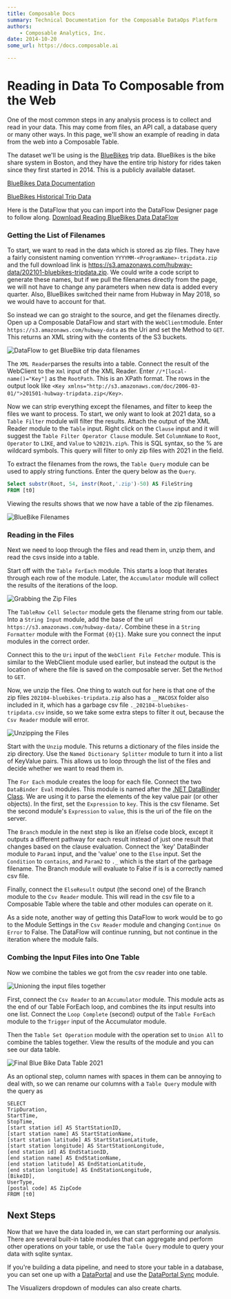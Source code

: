 ```yaml
---
title: Composable Docs
summary: Technical Documentation for the Composable DataOps Platform
authors:
    - Composable Analytics, Inc.
date: 2014-10-20
some_url: https://docs.composable.ai

---
```


# Reading in Data To Composable from the Web

One of the most common steps in any analysis process is to collect and read in your data. This may come from files, an API call, a database query or many other ways. In this page, we'll show an example of reading in data from the web into a Composable Table.

The dataset we'll be using is the [BlueBikes](https://www.bluebikes.com/) trip data. BlueBikes is the bike share system in Boston, and they have the entire trip history for rides taken since they first started in 2014. This is a publicly available dataset.

[BlueBikes Data Documentation](https://www.bluebikes.com/system-data) 

[BlueBikes Historical Trip Data](https://s3.amazonaws.com/hubway-data/index.html)

Here is the DataFlow that you can import into the DataFlow Designer page to follow along. <a href="../../Tutorial/img/BlueBikesDataExploration.json" download="BlueBikesDataExploration.json">Download Reading BlueBikes Data DataFlow</a> 

### Getting the List of Filenames

To start, we want to read in the data which is stored as zip files. They have a fairly consistent naming convention `YYYYMM-<ProgramName>-tripdata.zip` and the full download link is https://s3.amazonaws.com/hubway-data/202101-bluebikes-tripdata.zip.  We could write a code script to generate these names, but if we pull the filenames directly from the page, we will not have to change any parameters when new data is added every quarter. Also, BlueBikes switched their name from Hubway in May 2018, so we would have to account for that.

So instead we can go straight to the source, and get the filenames directly. Open up a Composable DataFlow and start with the `WebClient`module. Enter `https://s3.amazonaws.com/hubway-data` as the Uri and set the Method to `GET`. This returns an XML string with the contents of the S3 buckets.

![DataFlow to get BlueBike trip data filenames](img/BlueBikeFilenames.png)

The `XML Reader`parses the results into a table. Connect the result of the WebClient to the `Xml` input of the XML Reader. Enter `//*[local-name()="Key"]` as the `RootPath`. This is an XPath format. The rows in the output look like `<Key xmlns="http://s3.amazonaws.com/doc/2006-03-01/">201501-hubway-tripdata.zip</Key>`.

Now we can strip everything except the filenames, and filter to keep the files we want to process. To start, we only want to look at 2021 data, so a `Table Filter` module will filter the results. Attach the output of the XML Reader module to the `Table` input. Right click on the `Clause` input and it will suggest the `Table Filter Operator Clause` module. Set `ColumnName` to `Root`, `Operator` to `LIKE`, and `Value` to `%2021%.zip%`. This is SQL syntax, so the % are wildcard symbols. This query will filter to only zip files with 2021 in the field. 

To extract the filenames from the rows, the `Table Query` module can be used to apply string functions. Enter the query below as the `Query`.

```sql
Select substr(Root, 54, instr(Root,'.zip')-50) AS FileString
FROM [t0]
```

Viewing the results shows that we now have a table of the zip filenames.

![BlueBike Filenames](img/BlueBikeFilenameResult.png)

### Reading in the Files

Next we need to loop through the files and read them in, unzip them, and read the csvs inside into a table. 

Start off with the `Table ForEach` module. This starts a loop that iterates through each row of the module. Later, the `Accumulator` module will collect the results of the iterations of the loop.

![Grabbing the Zip Files](img/BlueBikeZipRequest.png)

The `TableRow Cell Selector` module gets the filename string from our table. Into a `String Input` module, add the base of the url `https://s3.amazonaws.com/hubway-data/`. Combine these in a `String Formatter` module with the Format `{0}{1}`. Make sure you connect the input modules in the correct order.

Connect this to the `Uri` input of the `WebClient File Fetcher` module. This is similar to the WebClient module used earlier, but instead the output is the location of where the file is saved on the composable server. Set the `Method` to `GET`. 

Now, we unzip the files. One thing to watch out for here is that one of the zip files `202104-bluebikes-tripdata.zip` also has a `__MACOSX` folder also included in it, which has a garbage csv file `._202104-bluebikes-tripdata.csv` inside, so we take some extra steps to filter it out, because the `Csv Reader` module will error.

![Unzipping the Files](img/BlueBikeUnzip.png)

Start with the `Unzip` module. This returns a dictionary of the files inside the zip directory. Use the `Named Dictionary Splitter` module to turn it into a list of KeyValue pairs. This allows us to loop through the list of the files and decide whether we want to read them in.

The `For Each` module creates the loop for each file. Connect the two `DataBinder Eval` modules. This module is named after the [.NET DataBinder Class](https://docs.microsoft.com/en-us/dotnet/api/system.web.ui.databinder?view=netframework-4.8). We are using it to parse the elements of the key value pair (or other objects). In the first, set the `Expression` to `key`. This is the csv filename. Set the second module's `Expression` to `value`, this is the uri of the file on the server.

The `Branch` module in the next step is like an if/else code block, except it outputs a different pathway for each result instead of just one result that changes based on the clause evaluation. Connect the 'key' DataBinder module to `Param1` input, and the 'value' one to the `Else` input. Set the `Condition` to `contains`, and `Param2` to `._` which is the start of the garbage filename. The Branch module will evaluate to False if is is a correctly named csv file. 

Finally, connect the `ElseResult` output (the second one) of the Branch module to the `Csv Reader` module. This will read in the csv file to a Composable Table where the table and other modules can operate on it.

As a side note, another way of getting this DataFlow to work would be to go to the Module Settings in the `Csv Reader` module and changing `Continue On Error` to False. The DataFlow will continue running, but not continue in the iteration where the module fails.

### Combing the Input Files into One Table

Now we combine the tables we got from the csv reader into one table.

![Unioning the input files together](img/BlueBikeCombineTables.png)

First, connect the `Csv Reader` to an `Accumulator` module. This module acts as the end of our Table ForEach loop, and combines the its input results into one list. Connect the `Loop Complete` (second) output of the `Table ForEach` module to the `Trigger` input of the Accumulator module.

Then the `Table Set Operation` module with the operation set to `Union All` to combine the tables together. View the results of the module and you can see our data table.

![Final Blue Bike Data Table 2021](img/BlueBikeFinalTable.png)

As an optional step, column names with spaces in them can be annoying to deal with, so we can rename our columns with a `Table Query` module with the query as

```sqlite
SELECT
TripDuration,
StartTime,
StopTime,
[start station id] AS StartStationID,
[start station name] AS StartStationName,
[start station latitude] AS StartStationLatitude,
[start station longitude] AS StartStationLongitude,
[end station id] AS EndStationID,
[end station name] AS EndStationName,
[end station latitude] AS EndStationLatitude,
[end station longitude] AS EndStationLongitude,
[BikeID],
UserType,
[postal code] AS ZipCode
FROM [t0]
```

## Next Steps

Now that we have the data loaded in, we can start performing our analysis. There are several built-in table modules that can aggregate and perform other operations on your table, or use the `Table Query` module to query your data with sqlite syntax.

If you're building a data pipeline, and need to store your table in a database, you can set one up with a [DataPortal](../DataPortals/01.Overview.md) and use the [DataPortal Sync](../DataFlows/09.Module-Details/DataPortalSync.md) module.

The Visualizers dropdown of modules can also create charts.

